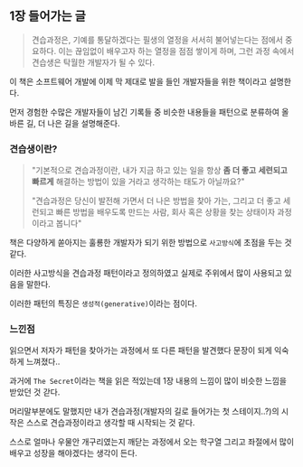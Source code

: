 ## 1장 들어가는 글

> 견습과정은, 기예를 통달하겠다는 필생의 열정을 서서히 불어넣는다는 점에서 중요하다. 이는 끊임없이 배우고자 하는 열정을 점점 쌓이게 하며, 그런 과정 속에서 견습생은 탁월한 개발자가 될 수 있다.

이 책은 소프트웨어 개발에 이제 막 제대로 발을 들인 개발자들을 위한 책이라고 설명한다.  

먼저 경험한 수많은 개발자들이 남긴 기록들 중 비슷한 내용들을 패턴으로 분류하여 올바른 길, 더 나은 길을 설명해준다.  

### 견습생이란?  

> "기본적으로 견습과정이란, 내가 지금 하고 있는 일을 항상 **좀 더 좋고** **세련되고** **빠르게** 해결하는 방법이 있을 거라고 생각하는 태도가 아닐까요?"
>
> "견습과정은 당신이 발전해 가면서 더 나은 방법을 찾아 가는, 그리고 더 좋고 세런되고 빠른 방법을 배우도록 만드는 사람, 회사 혹은 상황을 찾는 상태이자 과정이라고 봅니다"  

책은 다양하게 쏟아지는 훌룡한 개발자가 되기 위한 방법으로 `사고방식`에 초점을 두는 것 같다.  

이러한 사고방식을 견습과정 패턴이라고 정의하였고 실제로 주위에서 많이 사용되고 있음을 말한다.  

이러한 패턴의 특징은 `생성적(generative)`이라는 점이다.  

### 느낀점

읽으면서 저자가 패턴을 찾아가는 과정에서 또 다른 패턴을 발견했다 문장이 되게 익숙하게 느껴졌다..  

과거에 `The Secret`이라는 책을 읽은 적있는데 1장 내용의 느낌이 많이 비슷한 느낌을 받았던 것 갇다.  

머리말부분에도 말했지만 내가 견습과정(개발자의 길로 들어가는 첫 스테이지..?)의 시작은 스스로 견습과정이라고 생각할 때 시작되는 것 같다.  

스스로 얼마나 우물안 개구리였는지 깨닫는 과정에서 오는 학구열 그리고 좌절에서 많이 배우고 성장을 해야겠다는 생각이 든다.  
